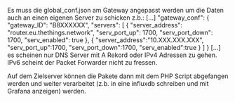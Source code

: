Es muss die global_conf.json am Gateway angepasst werden um die Daten auch an einen eigenen Server zu schicken z.b.:
[...]
        "gateway_conf": {
                "gateway_ID": "B8XXXXXX",
                "servers":
                [ {
                        "server_address": "router.eu.thethings.network",
                        "serv_port_up": 1700,
                        "serv_port_down": 1700,
                        "serv_enabled": true
                },
                {
                        "server_address":"10.XXX.XXX.XXX",
                        "serv_port_up":1700,
                        "serv_port_down":1700,
                        "serv_enabled":true
                }
                ]
        }
[...]
es scheinen nur DNS Server mit A Rekord oder IPv4 Adressen zu gehen. IPv6 scheint der Packet Forwarder nicht zu fressen.

Auf dem Zielserver können die Pakete dann mit dem PHP Script abgefangen werden und weiter verarbeitet (z.b. in eine influxdb schreiben und mit Grafana anzeigen) werden.
